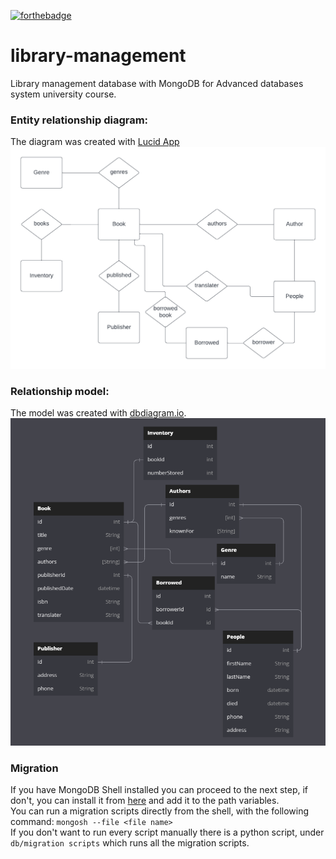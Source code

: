 [![forthebadge](https://forthebadge.com/images/badges/powered-by-black-magic.svg)](https://forthebadge.com)
# library-management
Library management database with MongoDB for Advanced databases system university course.


### Entity relationship diagram:
The diagram was created with [Lucid App](https://lucid.app)
<img src=./docs/erd.png />

### Relationship model:
The model was created with [dbdiagram.io](https://dbdiagram.io/).
<img src=./docs/em.png />

### Migration
If you have MongoDB Shell installed you can proceed to the next step, if don't, you can install it from [here](https://www.mongodb.com/try/download/shell) and add it to the path variables. <br>
You can run a migration scripts directly from the shell, with the following command: ```mongosh --file <file name>``` <br>
If you don't want to run every script manually there is a python script, under ```db/migration scripts``` which runs all the migration scripts.
